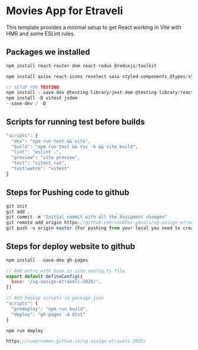 # Movies App for Etraveli

This template provides a minimal setup to get React working in Vite with HMR and some ESLint rules.

## Packages we installed

```js
npm install react-router-dom react-redux @reduxjs/toolkit

npm install axios react-icons reselect sass styled-components @types/styled-components

// SETUP FOR TESTING
npm install --save-dev @testing-library/jest-dom @testing-library/react @testing-library/user-event
npm install -D vitest jsdom
--save-dev / -D
```

## Scripts for running test before builds

```js
"scripts": {
  "dev": "npm run test && vite",
  "build": "npm run test && tsc -b && vite build",
  "lint": "eslint .",
  "preview": "vite preview",
  "test": "vitest run",
  "test:watch": "vitest"
}
```

## Steps for Pushing code to github

```js
git init
git add . 
git commit -m "Initial commit with all the Assigment changes"  
git remote add origin https://github.com/vaibhav-gavali/vg-assign-etraveli-2025.git
git push -u origin master (For pushing from your local you need to create tokens now on github)
```

## Steps for deploy website to github

```js
npm install --save-dev gh-pages

// Add entry with base in vite.config.ts file
export default defineConfig({
  base: '/vg-assign-etraveli-2025/',
})

// Add deploy scripts in package.json
"scripts": {
  "predeploy": "npm run build",
  "deploy": "gh-pages -d dist"
}

npm run deploy

https://<username>.github.io/vg-assign-etraveli-2025/
```